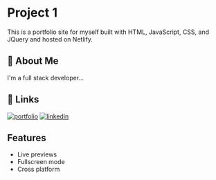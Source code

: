 
# Project 1

This is a portfolio site for myself built with HTML, JavaScript, CSS, and JQuery and hosted on Netlify.


## 🚀 About Me
I'm a full stack developer...


## 🔗 Links
[![portfolio](https://img.shields.io/badge/my_portfolio-000?style=for-the-badge&logo=ko-fi&logoColor=white)](https://git.generalassemb.ly/cstew527)
[![linkedin](https://img.shields.io/badge/linkedin-0A66C2?style=for-the-badge&logo=linkedin&logoColor=white)](https://www.linkedin.com/in/christopher-kareem-stewart/)


## Features
- Live previews
- Fullscreen mode
- Cross platform

